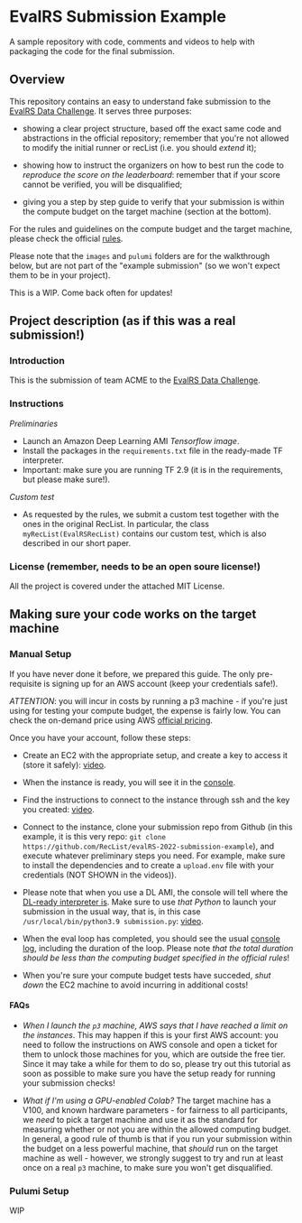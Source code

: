 # EvalRS Submission Example
A sample repository with code, comments and videos to help with packaging the code for the final submission.

## Overview

This repository contains an easy to understand fake submission to the [EvalRS Data Challenge](https://github.com/RecList/evalRS-CIKM-2022). It serves three purposes:

* showing a clear project structure, based off the exact same code and abstractions in the official repository; remember that you're not allowed to modify the initial runner or recList (i.e. you should _extend_ it);

* showing how to instruct the organizers on how to best run the code to _reproduce the score on the leaderboard_: remember that if your score cannot be verified, you will be disqualified;

* giving you a step by step guide to verify that your submission is within the compute budget on the target machine (section at the bottom).

For the rules and guidelines on the compute budget and the target machine, please check the official [rules](https://github.com/RecList/evalRS-CIKM-2022).

Please note that the `images` and `pulumi` folders are for the walkthrough below, but are not part of the "example submission" (so we won't expect them to be in your project).

This is a WIP. Come back often for updates!

## Project description (as if this was a real submission!)

### Introduction

This is the submission of team ACME to the [EvalRS Data Challenge](https://github.com/RecList/evalRS-CIKM-2022).

### Instructions

_Preliminaries_

* Launch an Amazon Deep Learning AMI _Tensorflow image_.
* Install the packages in the `requirements.txt` file in the ready-made TF interpreter.
* Important: make sure you are running TF 2.9 (it is in the requirements, but please make sure!).

_Custom test_

* As requested by the rules, we submit a custom test together with the ones in the original RecList. In particular, the class `myRecList(EvalRSRecList)` contains our custom test, which is also described in our short paper.

### License (remember, needs to be an open soure license!)

All the project is covered under the attached MIT License.

## Making sure your code works on the target machine

### Manual Setup

If you have never done it before, we prepared this guide. The only pre-requisite is signing up for an AWS account (keep your credentials safe!).

_ATTENTION_: you will incur in costs by running a p3 machine - if you're just using for testing your compute budget, the expense is fairly low. You can check the on-demand price using AWS [official pricing](https://aws.amazon.com/it/ec2/pricing/on-demand/).

Once you have your account, follow these steps:

* Create an EC2 with the appropriate setup, and create a key to access it (store it safely): [video](https://watch.screencastify.com/v/mNmw8bR78bfFGjbGmBWA).

* When the instance is ready, you will see it in the [console](images/instance_ready.png).

* Find the instructions to connect to the instance through ssh and the key you created: [video](https://watch.screencastify.com/v/v6HLFmFgiqMe8PgBoU6h).

* Connect to the instance, clone your submission repo from Github (in this example, it is this very repo: `git clone https://github.com/RecList/evalRS-2022-submission-example`), and execute whatever preliminary steps you need. For example, make sure to install the dependencies and to create a `upload.env` file with your credentials (NOT SHOWN in the videos)).

* Please note that when you use a DL AMI, the console will tell where the [DL-ready interpreter is](images/ec2.png). Make sure to use _that Python_ to launch your submission in the usual way, that is, in this case `/usr/local/bin/python3.9 submission.py`: [video](https://watch.screencastify.com/v/nDFJMcUcBb1dBTFrwcjH).

* When the eval loop has completed, you should see the usual [console log](images/results.png), including the duration of the loop. Please note _that the total duration should be less than the computing budget specified in the official rules_!

* When you're sure your compute budget tests have succeded, _shut down_ the EC2 machine to avoid incurring in additional costs!

#### FAQs

* _When I launch the `p3` machine, AWS says that I have reached a limit on the instances_. This may happen if this is your first AWS account: you need to follow the instructions on AWS console and open a ticket for them to unlock those machines for you, which are outside the free tier. Since it may take a while for them to do so, please try out this tutorial as soon as possible to make sure you have the setup ready for running your submission checks!

* _What if I'm using a GPU-enabled Colab?_ The target machine has a V100, and known hardware parameters - for fairness to all participants, we *need* to pick a target machine and use it as the standard for measuring whether or not you are within the allowed computing budget. In general, a good rule of thumb is that if you run your submission within the budget on a less powerful machine, that _should_ run on the target machine as well - however, we strongly suggest to try and run at least once on a real `p3` machine, to make sure you won't get disqualified.

### Pulumi Setup

WIP